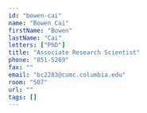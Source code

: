 ```yaml
---
id: "bowen-cai"
name: "Bowen Cai"
firstName: "Bowen"
lastName: "Cai"
letters: ["PhD"]
title: "Associate Research Scientist"
phone: "851-5269"
fax: ""
email: "bc2283@cumc.columbia.edu"
room: "507"
url: ""
tags: []
---
```

